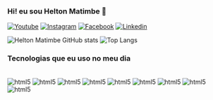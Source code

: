### Hi! eu sou Helton Matimbe 👋

[![Youtube](https://img.shields.io/badge/YouTube-FF0000?style=for-the-badge&logo=youtube&logoColor=white)](https://www.youtube.com/@hulitoscode)
[![Instagram](https://img.shields.io/badge/Instagram-E4405F?style=for-the-badge&logo=instagram&logoColor=white)](l.instagram.com/heltonmatimbe)
[![Facebook](https://img.shields.io/badge/Facebook-1877F2?style=for-the-badge&logo=facebook&logoColor=white)](facebook.com/matimbe8)
[![Linkedin](https://img.shields.io/badge/LinkedIn-0077B5?style=for-the-badge&logo=linkedin&logoColor=white)](linkedin.com/in/heltonmatimbe)

![Helton Matimbe GitHub stats](https://github-readme-stats.vercel.app/api?username=Hulitoscode&show_icons=true&theme=radical)
![Top Langs](https://github-readme-stats.vercel.app/api/top-langs/?username=HulitosCode&layout=compact)
### Tecnologias que eu uso no meu dia

<div style="display: inline_block"><br/>
    <img align="center" alt="html5" src="https://img.shields.io/badge/HTML5-E34F26?style=for-the-badge&logo=html5&logoColor=white"/>
    <img align="center" alt="html5" src="https://img.shields.io/badge/CSS3-1572B6?style=for-the-badge&logo=css3&logoColor=white"/>
    <img align="center" alt="html5" src="https://img.shields.io/badge/Bootstrap-563D7C?style=for-the-badge&logo=bootstrap&logoColor=white"/>
    <img align="center" alt="html5" src="https://img.shields.io/badge/Tailwind_CSS-38B2AC?style=for-the-badge&logo=tailwind-css&logoColor=white"/>
    <img align="center" alt="html5" src="https://img.shields.io/badge/Python-14354C?style=for-the-badge&logo=python&logoColor=white"/>
    <img align="center" alt="html5" src="https://img.shields.io/badge/Flask-000000?style=for-the-badge&logo=flask&logoColor=white"/>
    <img align="center" alt="html5" src="https://img.shields.io/badge/MySQL-00000F?style=for-the-badge&logo=mysql&logoColor=white"/>
    <img align="center" alt="html5" src="https://img.shields.io/badge/MariaDB-003545?style=for-the-badge&logo=mariadb&logoColor=white"/>
    <img align="center" alt="html5" src="https://img.shields.io/badge/docker-1572B6?style=for-the-badge&logo=docker&logoColor=white"/>
</div>

